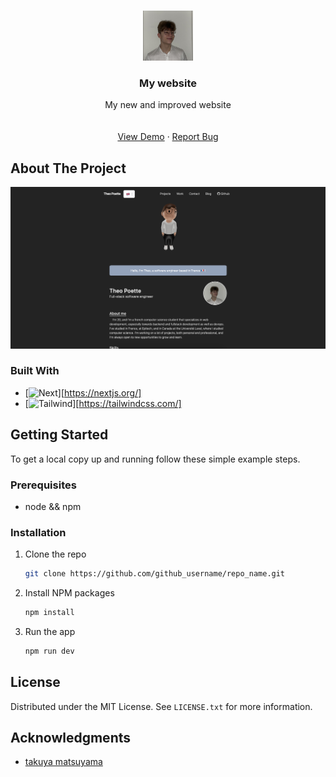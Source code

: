 <!-- Improved compatibility of back to top link: See: https://github.com/othneildrew/Best-README-Template/pull/73 -->
<a name="readme-top"></a>
<!--
*** Thanks for checking out the Best-README-Template. If you have a suggestion
*** that would make this better, please fork the repo and create a pull request
*** or simply open an issue with the tag "enhancement".
*** Don't forget to give the project a star!
*** Thanks again! Now go create something AMAZING! :D
-->





<!-- PROJECT LOGO -->
<br />
<div align="center">
  <a href="https://github.com/sisypheus/my_site">
    <img src="public/me.jpg" alt="Logo" width="80" height="80">
  </a>

<h3 align="center">My website</h3>

  <p align="center">
    My new and improved website
    <br />
    <br />
    <br />
    <a href="https://theopoette.me">View Demo</a>
    ·
    <a href="https://github.com/sisypheus/my_site/issues">Report Bug</a>
  </p>
</div>




<!-- ABOUT THE PROJECT -->
## About The Project

[![Product Name Screen Shot][product-screenshot]](https://theopoette.me)

### Built With

* [![Next][Next.js]][https://nextjs.org/]
* [![Tailwind][Tailwindcss]][https://tailwindcss.com/]

<!-- GETTING STARTED -->
## Getting Started

To get a local copy up and running follow these simple example steps.

### Prerequisites

* node && npm

### Installation

1. Clone the repo
   ```sh
   git clone https://github.com/github_username/repo_name.git
   ```
2. Install NPM packages
   ```sh
   npm install
   ```
3. Run the app
   ```sh
   npm run dev
   ```

<!-- LICENSE -->
## License

Distributed under the MIT License. See `LICENSE.txt` for more information.

<!-- ACKNOWLEDGMENTS -->
## Acknowledgments

* [takuya matsuyama](https://github.com/craftzdog)


<!-- MARKDOWN LINKS & IMAGES -->
<!-- https://www.markdownguide.org/basic-syntax/#reference-style-links -->
[contributors-shield]: https://img.shields.io/github/contributors/github_username/repo_name.svg?style=for-the-badge
[contributors-url]: https://github.com/github_username/repo_name/graphs/contributors
[forks-shield]: https://img.shields.io/github/forks/github_username/repo_name.svg?style=for-the-badge
[forks-url]: https://github.com/github_username/repo_name/network/members
[stars-shield]: https://img.shields.io/github/stars/github_username/repo_name.svg?style=for-the-badge
[stars-url]: https://github.com/github_username/repo_name/stargazers
[issues-shield]: https://img.shields.io/github/issues/github_username/repo_name.svg?style=for-the-badge
[issues-url]: https://github.com/github_username/repo_name/issues
[license-shield]: https://img.shields.io/github/license/github_username/repo_name.svg?style=for-the-badge
[license-url]: https://github.com/github_username/repo_name/blob/master/LICENSE.txt
[linkedin-shield]: https://img.shields.io/badge/-LinkedIn-black.svg?style=for-the-badge&logo=linkedin&colorB=555
[linkedin-url]: https://linkedin.com/in/linkedin_username
[product-screenshot]: public/preview.png
[Next.js]: https://img.shields.io/badge/next.js-000000?style=for-the-badge&logo=nextdotjs&logoColor=white
[Next-url]: https://nextjs.org/
[Tailwindcss]: https://tailwindcss.com
[Tailwind]: https://img.shields.io/badge/tailwindcss-%2338B2AC.svg?style=for-the-badge&logo=tailwind-css&logoColor=white
